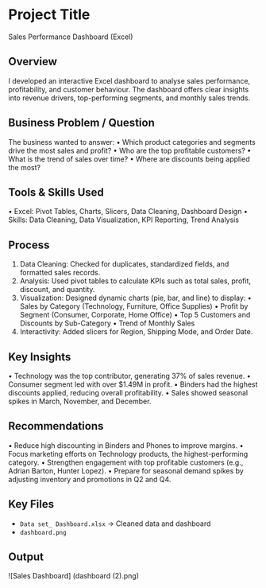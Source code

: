 # Project Title
Sales Performance Dashboard (Excel)

## Overview
I developed an interactive Excel dashboard to analyse sales performance, profitability, and customer behaviour. The dashboard offers clear insights into revenue drivers, top-performing segments, and monthly sales trends.

## Business Problem / Question
The business wanted to answer:
•	Which product categories and segments drive the most sales and profit?
•	Who are the top profitable customers?
•	What is the trend of sales over time?
•	Where are discounts being applied the most?

## Tools & Skills Used
•	Excel: Pivot Tables, Charts, Slicers, Data Cleaning, Dashboard Design
•	Skills: Data Cleaning, Data Visualization, KPI Reporting, Trend Analysis

## Process
1.	Data Cleaning: Checked for duplicates, standardized fields, and formatted sales records.
2.	Analysis: Used pivot tables to calculate KPIs such as total sales, profit, discount, and quantity.
3.	Visualization: Designed dynamic charts (pie, bar, and line) to display:
•	Sales by Category (Technology, Furniture, Office Supplies)
•	Profit by Segment (Consumer, Corporate, Home Office)
•	Top 5 Customers and Discounts by Sub-Category
•	Trend of Monthly Sales
4.	Interactivity: Added slicers for Region, Shipping Mode, and Order Date.
   
## Key Insights
•	Technology was the top contributor, generating 37% of sales revenue.
•	Consumer segment led with over $1.49M in profit.
•	Binders had the highest discounts applied, reducing overall profitability.
•	Sales showed seasonal spikes in March, November, and December.

## Recommendations
•	Reduce high discounting in Binders and Phones to improve margins.
•	Focus marketing efforts on Technology products, the highest-performing category.
•	Strengthen engagement with top profitable customers (e.g., Adrian Barton, Hunter Lopez).
•	Prepare for seasonal demand spikes by adjusting inventory and promotions in Q2 and Q4.

## Key Files
- `Data set_ Dashboard.xlsx` → Cleaned data and dashboard 
- `dashboard.png`

## Output
![Sales Dashboard] (dashboard (2).png)

